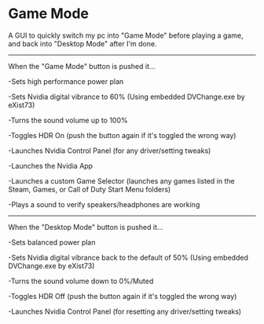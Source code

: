 # Game Mode

A GUI to quickly switch my pc into "Game Mode" before playing a game, and back into "Desktop Mode" after I'm done.
___________________________________________________________________________________________________________________

When the "Game Mode" button is pushed it...

-Sets high performance power plan

-Sets Nvidia digital vibrance to 60% (Using embedded DVChange.exe by eXist73)

-Turns the sound volume up to 100%

-Toggles HDR On (push the button again if it's toggled the wrong way)

-Launches Nvidia Control Panel (for any driver/setting tweaks)

-Launches the Nvidia App

-Launches a custom Game Selector (launches any games listed in the Steam, Games, or Call of Duty Start Menu folders)

-Plays a sound to verify speakers/headphones are working
___________________________________________________________________________________________________________________

When the "Desktop Mode" button is pushed it...

-Sets balanced power plan

-Sets Nvidia digital vibrance back to the default of 50% (Using embedded DVChange.exe by eXist73)

-Turns the sound volume down to 0%/Muted

-Toggles HDR Off (push the button again if it's toggled the wrong way)

-Launches Nvidia Control Panel (for resetting any driver/setting tweaks)
